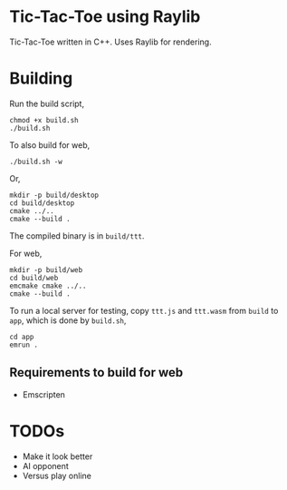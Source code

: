 # Tic-Tac-Toe using Raylib

Tic-Tac-Toe written in C++. Uses Raylib for rendering.

# Building
Run the build script,
```
chmod +x build.sh
./build.sh
```
To also build for web,
```
./build.sh -w
```
Or,
```
mkdir -p build/desktop
cd build/desktop
cmake ../..
cmake --build .
```

The compiled binary is in `build/ttt`.

For web,
```
mkdir -p build/web
cd build/web
emcmake cmake ../..
cmake --build .
```

To run a local server for testing, copy `ttt.js` and `ttt.wasm` from `build` to `app`, which is done by `build.sh`,
```
cd app
emrun .
```

## Requirements to build for web
- Emscripten


# TODOs
- Make it look better
- AI opponent
- Versus play online